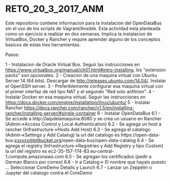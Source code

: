 # RETO_20_3_2017_ANM

Este repositorio contiene informacion para la instalacion del OpenDataBus sin el uso de los scripts de Vagrant/Ansible. Esta actividad esta planteada como un ejercicio a realizar en dos semanas. Implica la instalacion de VirtualBox, Docker y Rancher y require aprender alguno de los conceptos basicos de estas tres herramientas.

Pasos:

1 - Instalacion de Oracle Virtual Box. Seguir las instrucciones en https://www.virtualbox.org/manual/ch01.html#intro-installing, los "extension packs" son opcionales.
2 - Creacion de una maquina virtual con Ubuntu Server 14 (64 bits). Descargar de http://releases.ubuntu.com/14.04/. Instalar el OpenSSH server.
3 - Preferiblemente configurar esa maquina virtual con el primer interfaz de red tipo NAT y el segundo "Red solo anfitrion".
4 - Instalar Docker en esa maquina virtual. Seguir las instrucciones en https://docs.docker.com/engine/installation/linux/ubuntu/
5 - Instalar Rancher https://docs.rancher.com/rancher/v1.5/en/installing-rancher/installing-server/#single-container
6 - Instalar OpenDataBus
6.1 - Se accede a http://laipdelamaquina:8080 y se crea un usuario en Rancher (Admin->Access Control y Local Authentication)
6.2 - Se agrega un host a rancher (Infrastructure->Hosts Add Host)
6.3 - Se agrega el catalogo (Admin->Settings y Add Catalog) la url del catalogo es https://open-data-bus:xxxxxx@bitbucket.org/open-data-bus/open-data-catalog
6.4 - Se agrega el registry (Infrastructure->Registries y Add Registry y tipo Custom) la  url del registro es ec2-35-157-174-83.eu-central-1.compute.amazonaws.com
6.5 - Se agregan los certificados (pedir a German Blanco por correo)
6.6 - Ir a Catalog-> El nombre que hayais puesto ... Seleccionar CoreDemo Details y Launch
6.7 - Lanzar un Zeppelin o Jupyter del catalogo contra el CoreDemo
